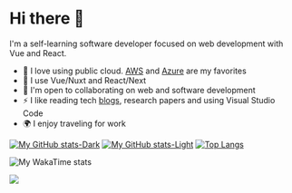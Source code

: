 # Hi there 👋


I'm a self-learning software developer focused on web development with Vue and React.

- 🚀 I love using public cloud. [AWS](https://aws.amazon.com/blogs/machine-learning/) and [Azure](https://techcommunity.microsoft.com/t5/ai-azure-ai-services-blog/bg-p/Azure-AI-Services-blog) are my favorites
- 🧠 I use Vue/Nuxt and React/Next
- 🤝 I'm open to collaborating on web and software development
- ⚡ I like reading tech [blogs](https://www.accenture.com/au-en/case-studies/cloud/mercedes-benz-races-into-cloud), research papers and using Visual Studio Code
- 🌍 I enjoy traveling for work
  
<!--
**tfulanchan/tfulanchan** is a ✨ _special_ ✨ repository because its `README.md` (this file) appears on your GitHub profile.
--> 
[![My GitHub stats-Dark](https://github-readme-stats.vercel.app/api?username=tfulanchan\&show_icons=true\&theme=dark#gh-dark-mode-only)](https://github.com/anuraghazra/github-readme-stats#responsive-card-theme#gh-dark-mode-only)
[![My GitHub stats-Light](https://github-readme-stats.vercel.app/api?username=tfulanchan\&show_icons=true\&theme=default#gh-light-mode-only)](https://github.com/anuraghazra/github-readme-stats#responsive-card-theme#gh-light-mode-only)
[![Top Langs](https://github-readme-stats.vercel.app/api/top-langs/?username=tfulanchan&layout=donut)](https://github.com/anuraghazra/github-readme-stats)

<!--
- 🔭 I took CPIS-222 Operating Systems, CPIS-351 System Design & Analysis, CPIS-357 Software Quality & Design, CPIS-358 Web Development in .NET
[![My GitHub stats](https://github-readme-stats.vercel.app/api?username=tfulanchan)](https://github.com/anuraghazra/github-readme-stats)
![Top Langs](https://github-readme-stats.vercel.app/api/top-langs/?username=tfulanchan\&layout=compact)
[![My wakatime stats](https://github-readme-stats.vercel.app/api/wakatime?username=@tfulanchan&v=2)](https://github.com/anuraghazra/github-readme-stats)
--> 

![My WakaTime stats](https://github-readme-stats.vercel.app/api/wakatime?username=tfulanchan\&layout=compact)

![](https://komarev.com/ghpvc/?username=tfulanchan)
 
